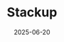 ---  
layout: startup_page  
title: "Stackup"  
id: "stackup.fi"  
permalink: "/stackupstackup.fi06202025/"  
website: "https://www.stackup.fi/"  
funding_round: "Seed"  
funding_amount: "$4.2M"  
investors: "1kx, Y Combinator, Goodwater Capital, Soma Capital, Amino Capital, Digital Currency Group (DCG)"  
about: "Stackup is a digital asset management platform that streamlines crypto operations for crypto businesses. It provides a single platform for managing digital assets, integrating traditional banking and crypto operations to create seamless financial workflows. The platform offers centralized control over decentralized assets, simplifying blockchain tasks for businesses."  
markets: "Fintech, Blockchain, Cryptocurrency, Decentralized Finance (DeFi), Web3, Other Financial Services, Financial Software, SaaS, Cryptocurrency/Blockchain, FinTech"  
hq: "Culver City, California, United States"  
founded_year: "2021"  
linkedin: "https://www.linkedin.com/company/stackup-fi"  
twitter: "https://twitter.com/stackup_fi"  
instagram: ""  
facebook: ""  
crunchbase: "https://www.crunchbase.com/organization/stackup-e155"  
pitchbook: "https://pitchbook.com/profiles/company/501469-66"  

date_display: "20-Jun-2025"  
date: "2025-06-20"

# SEO Optimization  
meta_title: "Stackup - Seed Funding ($4.2M)"  
meta_description: "Stackup, Stackup is a digital asset management platform that streamlines crypto operations for crypto businesses. It provides a single platform for managing di..."  
meta_keywords: "Stackup, Fintech, Blockchain, Cryptocurrency, Decentralized Finance (DeFi), Web3, Other Financial Services, Financial Software, SaaS, Cryptocurrency/Blockchain, FinTech, Seed funding"  
canonical_url: "https://startup.projectstartups.com/stackupstackup.fi06202025/"  
---